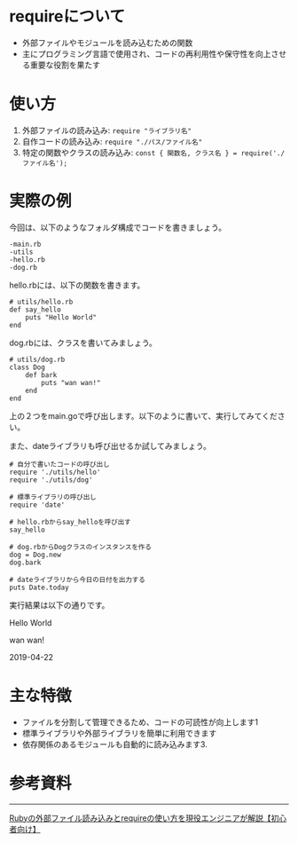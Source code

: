 # requireについて
- 外部ファイルやモジュールを読み込むための関数
- 主にプログラミング言語で使用され、コードの再利用性や保守性を向上させる重要な役割を果たす

# 使い方
1. 外部ファイルの読み込み: `require "ライブラリ名"`
2. 自作コードの読み込み: `require "./パス/ファイル名"`
3. 特定の関数やクラスの読み込み: `const { 関数名, クラス名 } = require('./ファイル名');`

# 実際の例
今回は、以下のようなフォルダ構成でコードを書きましょう。

```
-main.rb
-utils
-hello.rb
-dog.rb
```

hello.rbには、以下の関数を書きます。
```
# utils/hello.rb
def say_hello
    puts "Hello World"
end
```
dog.rbには、クラスを書いてみましょう。
```
# utils/dog.rb
class Dog
    def bark
        puts "wan wan!"
    end
end
```
上の２つをmain.goで呼び出します。以下のように書いて、実行してみてください。

また、dateライブラリも呼び出せるか試してみましょう。
```
# 自分で書いたコードの呼び出し
require './utils/hello'
require './utils/dog'

# 標準ライブラリの呼び出し
require 'date'

# hello.rbからsay_helloを呼び出す
say_hello

# dog.rbからDogクラスのインスタンスを作る
dog = Dog.new
dog.bark

# dateライブラリから今日の日付を出力する
puts Date.today
```
実行結果は以下の通りです。

Hello World

wan wan!

2019-04-22



# 主な特徴
- ファイルを分割して管理できるため、コードの可読性が向上します1
- 標準ライブラリや外部ライブラリを簡単に利用できます
- 依存関係のあるモジュールも自動的に読み込みます3.

# 参考資料
* * *
[Rubyの外部ファイル読み込みとrequireの使い方を現役エンジニアが解説【初心者向け】](https://magazine.techacademy.jp/magazine/21359)